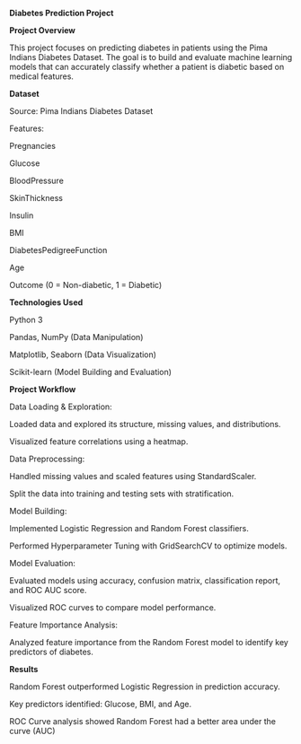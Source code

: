 **Diabetes Prediction Project**

**Project Overview**

This project focuses on predicting diabetes in patients using the Pima Indians Diabetes Dataset. The goal is to build and evaluate machine learning models that can accurately classify whether a patient is diabetic based on medical features.

**Dataset**

Source: Pima Indians Diabetes Dataset

Features:

Pregnancies

Glucose

BloodPressure

SkinThickness

Insulin

BMI

DiabetesPedigreeFunction

Age

Outcome (0 = Non-diabetic, 1 = Diabetic)

**Technologies Used**

Python 3

Pandas, NumPy (Data Manipulation)

Matplotlib, Seaborn (Data Visualization)

Scikit-learn (Model Building and Evaluation)

**Project Workflow**

Data Loading & Exploration:

Loaded data and explored its structure, missing values, and distributions.

Visualized feature correlations using a heatmap.

Data Preprocessing:

Handled missing values and scaled features using StandardScaler.

Split the data into training and testing sets with stratification.

Model Building:

Implemented Logistic Regression and Random Forest classifiers.

Performed Hyperparameter Tuning with GridSearchCV to optimize models.

Model Evaluation:

Evaluated models using accuracy, confusion matrix, classification report, and ROC AUC score.

Visualized ROC curves to compare model performance.

Feature Importance Analysis:

Analyzed feature importance from the Random Forest model to identify key predictors of diabetes.

**Results**

Random Forest outperformed Logistic Regression in prediction accuracy.

Key predictors identified: Glucose, BMI, and Age.

ROC Curve analysis showed Random Forest had a better area under the curve (AUC)
